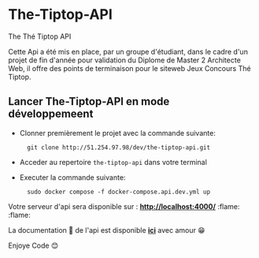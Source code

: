 # The-Tiptop-API
The Thé Tiptop API

Cette Api a été mis en place, par un groupe d'étudiant, dans le cadre d'un projet de fin d'année pour validation du Diplome de Master 2 Architecte Web, il offre des points de terminaison pour le siteweb Jeux Concours Thé Tiptop.
## Lancer The-Tiptop-API en mode développemeent
- Clonner premièrement le projet avec la commande suivante: 
    
 		git clone http://51.254.97.98/dev/the-tiptop-api.git

- Acceder au repertoire `the-tiptop-api` dans votre terminal

- Executer la commande suivante:

		sudo docker compose -f docker-compose.api.dev.yml up


Votre serveur d'api sera disponible sur : **[http://localhost:4000/](http://localhost:4000/)** :flame: :flame:

La documentation :page_with_curl: de l'api est disponible **[ici](http://localhost:4000/api-docs/)** avec amour :grin:

Enjoye Code :blush: 
